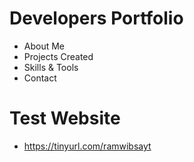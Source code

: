 # Developers Portfolio
- About Me
- Projects Created
- Skills & Tools
- Contact
# Test Website
- https://tinyurl.com/ramwibsayt
